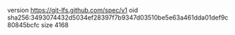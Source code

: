 version https://git-lfs.github.com/spec/v1
oid sha256:3493074432d5034ef28397f7b9347d03510be5e63a461dda01def9c80845bcfc
size 4168
